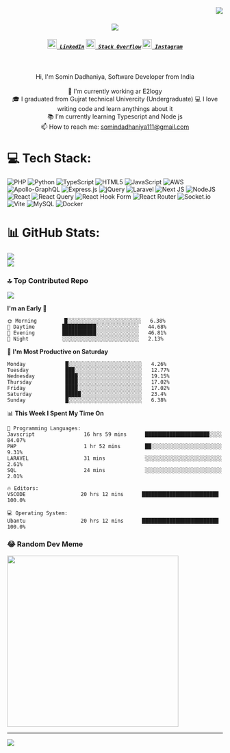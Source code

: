 <img align="right" src="https://visitor-badge.laobi.icu/badge?page_id=zumrudu-anka.zumrudu-anka">

<h1 align="center">
  <a href="https://git.io/typing-svg">
    <img src="https://readme-typing-svg.herokuapp.com/?lines=Hello,+There!+👋;This+is+Somin+Dadhaniya....;Nice+to+meet+you!&center=true&size=30">
  </a>
</h1>

<h5 align="center">
  <code><a href="https://www.linkedin.com/in/osmandurdag/" title="LinkedIn Profile"><img width="22" src="images/linkedin.svg"> LinkedIn</a></code>
  <code><a href="https://stackoverflow.com/users/12578260/osman-durdag" title="Stack Overflow Profile"><img width="22" src="images/stackoverflow.svg"> Stack Overflow</a></code>
  <code><a href="https://www.instagram.com/osman__durdag/" title="Instagram Profile"><img width="22" src="images/instagram.svg"> Instagram</a></code>
</h5>
<br>
<p align="center">
  Hi, I'm Somin Dadhaniya, Software Developer from India
  <br>
  <br>
  🔬 I'm currently working ar E2logy 
  <br>
  🎓 I graduated from Gujrat technical Univercity (Undergraduate)
  💻 I love writing code and learn anythings about it
  <br>
  📚 I’m currently learning Typescript and Node js
  <br>
  📫 How to reach me: <a href="mailto: somindadhaniya111@gmail.com">somindadhaniya111@gmail.com</a>
</p>

# 💻 Tech Stack:
![PHP](https://img.shields.io/badge/php-%23777BB4.svg?style=for-the-badge&logo=php&logoColor=white) ![Python](https://img.shields.io/badge/python-3670A0?style=for-the-badge&logo=python&logoColor=ffdd54) ![TypeScript](https://img.shields.io/badge/typescript-%23007ACC.svg?style=for-the-badge&logo=typescript&logoColor=white) ![HTML5](https://img.shields.io/badge/html5-%23E34F26.svg?style=for-the-badge&logo=html5&logoColor=white) ![JavaScript](https://img.shields.io/badge/javascript-%23323330.svg?style=for-the-badge&logo=javascript&logoColor=%23F7DF1E) ![AWS](https://img.shields.io/badge/AWS-%23FF9900.svg?style=for-the-badge&logo=amazon-aws&logoColor=white) ![Apollo-GraphQL](https://img.shields.io/badge/-ApolloGraphQL-311C87?style=for-the-badge&logo=apollo-graphql) ![Express.js](https://img.shields.io/badge/express.js-%23404d59.svg?style=for-the-badge&logo=express&logoColor=%2361DAFB) ![jQuery](https://img.shields.io/badge/jquery-%230769AD.svg?style=for-the-badge&logo=jquery&logoColor=white) ![Laravel](https://img.shields.io/badge/laravel-%23FF2D20.svg?style=for-the-badge&logo=laravel&logoColor=white) ![Next JS](https://img.shields.io/badge/Next-black?style=for-the-badge&logo=next.js&logoColor=white) ![NodeJS](https://img.shields.io/badge/node.js-6DA55F?style=for-the-badge&logo=node.js&logoColor=white) ![React](https://img.shields.io/badge/react-%2320232a.svg?style=for-the-badge&logo=react&logoColor=%2361DAFB) ![React Query](https://img.shields.io/badge/-React%20Query-FF4154?style=for-the-badge&logo=react%20query&logoColor=white) ![React Hook Form](https://img.shields.io/badge/React%20Hook%20Form-%23EC5990.svg?style=for-the-badge&logo=reacthookform&logoColor=white) ![React Router](https://img.shields.io/badge/React_Router-CA4245?style=for-the-badge&logo=react-router&logoColor=white) ![Socket.io](https://img.shields.io/badge/Socket.io-black?style=for-the-badge&logo=socket.io&badgeColor=010101) ![Vite](https://img.shields.io/badge/vite-%23646CFF.svg?style=for-the-badge&logo=vite&logoColor=white) ![MySQL](https://img.shields.io/badge/mysql-%2300000f.svg?style=for-the-badge&logo=mysql&logoColor=white) ![Docker](https://img.shields.io/badge/docker-%230db7ed.svg?style=for-the-badge&logo=docker&logoColor=white)
# 📊 GitHub Stats:
![](https://github-readme-streak-stats.herokuapp.com/?user=DadhaniyaSomin&theme=dracula&hide_border=false)<br/>
![](https://github-readme-stats.vercel.app/api/top-langs/?username=DadhaniyaSomin&theme=dracula&hide_border=false&include_all_commits=true&count_private=true&layout=compact)

### 🔝 Top Contributed Repo
![](https://github-contributor-stats.vercel.app/api?username=DadhaniyaSomin&limit=5&theme=dark&combine_all_yearly_contributions=true)

**I'm an Early 🐤** 

```text
🌞 Morning         █░░░░░░░░░░░░░░░░░░░░░░░░   6.38% 
🌆 Daytime         ███████████░░░░░░░░░░░░░░   44.68% 
🌃 Evening         ███████████░░░░░░░░░░░░░░   46.81% 
🌙 Night           ░░░░░░░░░░░░░░░░░░░░░░░░░   2.13%

```
📅 **I'm Most Productive on Saturday** 

```text
Monday             █░░░░░░░░░░░░░░░░░░░░░░░░   4.26% 
Tuesday            ███░░░░░░░░░░░░░░░░░░░░░░   12.77% 
Wednesday          ████░░░░░░░░░░░░░░░░░░░░░   19.15% 
Thursday           ████░░░░░░░░░░░░░░░░░░░░░   17.02% 
Friday             ████░░░░░░░░░░░░░░░░░░░░░   17.02% 
Saturday           █████░░░░░░░░░░░░░░░░░░░░   23.4% 
Sunday             █░░░░░░░░░░░░░░░░░░░░░░░░   6.38%

```


📊 **This Week I Spent My Time On** 

```text
💬 Programming Languages: 
Javscript                16 hrs 59 mins      █████████████████████░░░░   84.07% 
PHP                      1 hr 52 mins        ██░░░░░░░░░░░░░░░░░░░░░░░   9.31% 
LARAVEL                  31 mins             ░░░░░░░░░░░░░░░░░░░░░░░░░   2.61% 
SQL                      24 mins             ░░░░░░░░░░░░░░░░░░░░░░░░░   2.01% 

🔥 Editors: 
VSCODE                  20 hrs 12 mins      █████████████████████████   100.0%

💻 Operating System: 
Ubantu                  20 hrs 12 mins      █████████████████████████   100.0%

```

### 😂 Random Dev Meme
<img src='https://randommeme-five.vercel.app/' style="height: 400px;"/>

---
[![](https://visitcount.itsvg.in/api?id=DadhaniyaSomin&icon=0&color=3)](https://visitcount.itsvg.in)

<!-- Proudly created with GPRM ( https://gprm.itsvg.in ) -->
